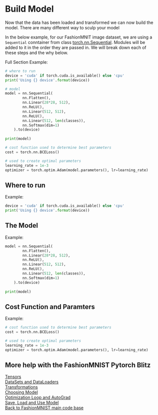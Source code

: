 # Build Model

Now that the data has been loaded and transformed we can now build the model. There are many different way to sculp your model <!--stuff about building models here-->

In the below example, for our FashionMNIT image dataset, we are using a `Sequential` conntainer from class [torch.nn.Sequential](https://pytorch.org/docs/stable/generated/torch.nn.Sequential.html). Modules will be added to it in the order they are passed in. We will break down each of these steps and the why below.

Full Section Example:

```python
# where to run
device = 'cuda' if torch.cuda.is_available() else 'cpu'
print('Using {} device'.format(device))

# model
model = nn.Sequential(
        nn.Flatten(),
        nn.Linear(28*28, 512),
        nn.ReLU(),
        nn.Linear(512, 512),
        nn.ReLU(),
        nn.Linear(512, len(classes)),
        nn.Softmax(dim=1)
    ).to(device)
    
print(model)

# cost function used to determine best parameters
cost = torch.nn.BCELoss()

# used to create optimal parameters
learning_rate = 1e-3
optimizer = torch.optim.Adam(model.parameters(), lr=learning_rate)
```
## Where to run

Example:
```python
device = 'cuda' if torch.cuda.is_available() else 'cpu'
print('Using {} device'.format(device))
```

## The Model
Example:
```python
model = nn.Sequential(
        nn.Flatten(),
        nn.Linear(28*28, 512),
        nn.ReLU(),
        nn.Linear(512, 512),
        nn.ReLU(),
        nn.Linear(512, len(classes)),
        nn.Softmax(dim=1)
    ).to(device)
    
print(model)
```

## Cost Function and Paramters
Example:
```python
# cost function used to determine best parameters
cost = torch.nn.BCELoss()

# used to create optimal parameters
learning_rate = 1e-3
optimizer = torch.optim.Adam(model.parameters(), lr=learning_rate)
```


## More help with the FashionMNIST Pytorch Blitz
[Tensors]()<br>
[DataSets and DataLoaders]()<br>
[Transformations]()<br>
[Choosing Model]()<br>
[Optimization Loop and AutoGrad]()<br>
[Save, Load and Use Model]()<br>
[Back to FashionMNIST main code base]()<br>
